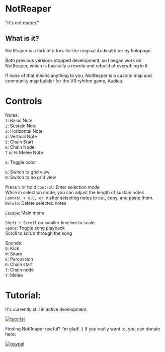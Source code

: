 # NotReaper
"It's not reaper."

## What is it?
NotReaper is a fork of a fork for the original AudicaEditor by Rolopogo.

Both previous versions stopped development, so I began work on NotReaper, which is basically a rewrite and rebuild of everything in it.

If none of that means anything to you, NotReaper is a custom map and community map builder for the VR ryhthm game, Audica.

# Controls

Notes:  
`1`: Basic Note  
`2`: Sustain Note  
`3`: Horizontal Note  
`4`: Vertical Note  
`5`: Chain Start  
`6`: Chain Node  
`7` or `M`: Melee Note  

`S`: Toggle color

`G`: Switch to grid view  
`N`: Switch to no grid view

Press `V` or hold `Control`: Enter selection mode  
While in selection mode, you can adjust the length of sustain notes  
`Control + X,C, or V` after selecting notes to cut, copy, and paste them.  
`Delete`: Delete selected notes  

`Escape`: Main menu

`Shift + Scroll` on smaller timeline to scale.  
`Space`: Toggle song playback  
Scroll to scrub through the song

Sounds:  
`Q`: Kick  
`W`: Snare  
`E`: Percussion  
`R`: Chain start  
`T`: Chain node  
`Y`: Melee  

# Tutorial:

It's currently still in active development.

[![tutorial](https://img.youtube.com/vi/0Y7vxmYdX-I/0.jpg)](https://www.youtube.com/watch?v=0Y7vxmYdX-I)





Finding NotReaper useful? I'm glad! :) If you really want to, you can donate here:

[![paypal](https://www.paypalobjects.com/en_US/i/btn/btn_donateCC_LG.gif)](https://www.paypal.com/cgi-bin/webscr?cmd=_donations&business=VEEKJW2CSJVZG&currency_code=USD&source=url)


